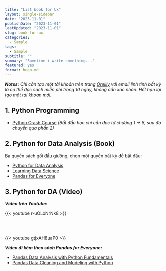 ```yaml
---
title: "List book for Ux"
layout: single-sidebar
date: "2023-11-01"
publishDate: "2023-11-01"
lastUpdated: "2023-11-01"
slug: book-for-ux
categories:
  - Sample
tags:
  - Sample
subtitle: ""
summary: "Sometime i write something..."
featured: yes
format: hugo-md
---
```


***Notes:*** _Chỉ cần tạo một tài khoản trên trang [Oreilly](https://learning.oreilly.com/) với email linh tinh bất kỳ là có thể đọc sách miễn phí trong 10 ngày, không cần xác nhận. Hết hạn lại tạo một tài khoản mới._

## 1. Python Programming

- [Python Crash Course](https://learning.oreilly.com/library/view/python-crash-course/9781098156664/) _(Bắt đầu học chỉ cần đọc từ chương 1 -> 8, sau đó chuyển qua phần 2)_

## 2. Python for Data Analysis (Book)

Ba quyển sách gối đầu giường, chọn một quyển bất kỳ để bắt đầu:

- [Python for Data Analysis](https://learning.oreilly.com/library/view/python-for-data/9781098104023/)
- [Learning Data Science](https://learning.oreilly.com/library/view/learning-data-science/9781098112998/)
- [Pandas for Everyone](https://learning.oreilly.com/library/view/pandas-for-everyone/9780137891146/)

## 3. Python for DA (Video)

***Video trên Youtube:***

{{< youtube r-uOLxNrNk8 >}}

</br>
</br>

{{< youtube gtjxAH8uaP0 >}}

***Video đi kèm theo sách Pandas for Everyone:***

- [Pandas Data Analysis with Python Fundamentals](https://learning.oreilly.com/videos/pandas-data-analysis/9780134692272/)
- [Pandas Data Cleaning and Modeling with Python](https://learning.oreilly.com/videos/pandas-data-cleaning/9780135170199/)